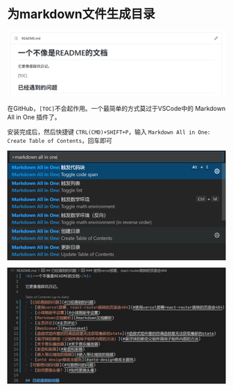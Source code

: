 # 为markdown文件生成目录

![](./image/2021-08-13-17-59-06.png)

在GitHub，`[TOC]`不会起作用。一个最简单的方式莫过于VSCode中的 Markdown All in One 插件了。

安装完成后，然后快捷键 `CTRL(CMD)+SHIFT+P`，输入 `Markdown All in One: Create Table of Contents`，回车即可

![](./image/2021-08-13-18-01-52.png)

![](./image/2021-08-13-18-02-18.png)